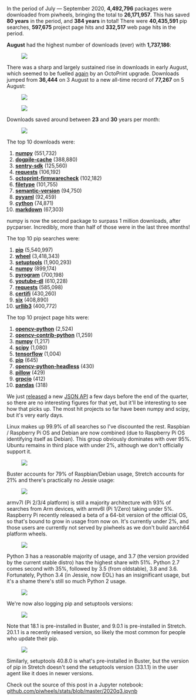 In the period of July — September 2020, **4,492,796** packages were downloaded from piwheels,
bringing the total to **26,171,957**. This has saved **80 years** in the period, and **384 years**
in total! There were **40,435,591** pip searches, **597,675** project page hits and **332,517** web
page hits in the period.

**August** had the highest number of downloads (ever) with **1,737,186**:

<figure class="block-image is-resized">
<img src="images/downloads-by-month.png" />
</figure>

There was a sharp and largely sustained rise in downloads in early August, which seemed to be
fuelled [again](https://blog.piwheels.org/the-mysterious-case-of-the-unexplained-downloads-spike/)
by an OctoPrint upgrade. Downloads jumped from **36,444** on 3 August to a new all-time record of
**77,267** on 5 August:

<figure class="block-image">
<img src="images/downloads-by-day.png" />
</figure>

<figure class="block-image">
<img src="images/searches-by-day.png" />
</figure>

Downloads saved around between **23** and **30** years per month:

<figure class="block-image">
<img src="images/time-saved-by-month.png" />
</figure>

The top 10 downloads were:

1.  **[numpy](https://www.piwheels.org/project/numpy)** (551,732)
2.  **[dogpile-cache](https://www.piwheels.org/project/dogpile-cache)** (388,880)
3.  **[sentry-sdk](https://www.piwheels.org/project/sentry-sdk)** (125,560)
4.  **[requests](https://www.piwheels.org/project/requests)** (106,192)
5.  **[octoprint-firmwarecheck](https://www.piwheels.org/project/octoprint-firmwarecheck)**
    (102,182)
6.  **[filetype](https://www.piwheels.org/project/filetype)** (101,755)
7.  **[semantic-version](https://www.piwheels.org/project/semantic-version)** (94,750)
8.  **[pyyaml](https://www.piwheels.org/project/pyyaml)** (92,459)
9.  **[cython](https://www.piwheels.org/project/cython)** (74,871)
10. **[markdown](https://www.piwheels.org/project/markdown)** (67,303)

numpy is now the second package to surpass 1 million downloads, after pycparser. Incredibly, more
than half of those were in the last three months!

The top 10 pip searches were:

1.  **[pip](https://www.piwheels.org/project/pip)** (5,540,997)
2.  **[wheel](https://www.piwheels.org/project/wheel)** (3,418,343)
3.  **[setuptools](https://www.piwheels.org/project/setuptools)** (1,900,293)
4.  **[numpy](https://www.piwheels.org/project/numpy)** (899,174)
5.  **[pyrogram](https://www.piwheels.org/project/pyrogram)** (700,198)
6.  **[youtube-dl](https://www.piwheels.org/project/youtube-dl)** (610,228)
7.  **[requests](https://www.piwheels.org/project/requests)** (585,098)
8.  **[certifi](https://www.piwheels.org/project/certifi)** (430,260)
9.  **[six](https://www.piwheels.org/project/six)** (408,890)
10. **[urllib3](https://www.piwheels.org/project/urllib3)** (400,772)

The top 10 project page hits were:

1.  **[opencv-python](https://www.piwheels.org/project/opencv-python)** (2,524)
2.  **[opencv-contrib-python](https://www.piwheels.org/project/opencv-contrib-python)** (1,259)
3.  **[numpy](https://www.piwheels.org/project/numpy)** (1,217)
4.  **[scipy](https://www.piwheels.org/project/scipy)** (1,080)
5.  **[tensorflow](https://www.piwheels.org/project/tensorflow)** (1,004)
6.  **[pip](https://www.piwheels.org/project/pip)** (645)
7.  **[opencv-python-headless](https://www.piwheels.org/project/opencv-python-headless)** (430)
8.  **[pillow](https://www.piwheels.org/project/pillow)** (429)
9.  **[grpcio](https://www.piwheels.org/project/grpcio)** (412)
10. **[pandas](https://www.piwheels.org/project/pandas)** (318)

We just
[released](https://blog.piwheels.org/requires-python-support-new-project-page-layout-and-a-new-json-api/)
a new [JSON API](https://www.piwheels.org/json.html) a few days before the end of the quarter, so
there are no interesting figures for that yet, but it'll be interesting to see how that picks up.
The most hit projects so far have been numpy and scipy, but it's very early days.

Linux makes up 99.9% of all searches so I've discounted the rest. Raspbian / Raspberry Pi OS and
Debian are now combined (due to Raspberry Pi OS identifying itself as Debian). This group obviously
dominates with over 95%. Ubuntu remains in third place with under 2%, although we don't officially
support it.

<figure class="block-image is-resized">
<img src="images/distro-usage.png" />
</figure>

Buster accounts for 79% of Raspbian/Debian usage, Stretch accounts for 21% and there's practically
no Jessie usage:

<figure class="block-image">
<img src="images/debian-usage.png" />
</figure>

armv7l (Pi 2/3/4 platform) is still a majority architecture with 93% of searches from Arm devices,
with armv6l (Pi 1/Zero) taking under 5%. Raspberry Pi recently released a beta of a 64-bit version
of the official OS, so that's bound to grow in usage from now on. It's currently under 2%, and
those users are currently not served by piwheels as we don't build aarch64 platform wheels.

<figure class="block-image">
<img src="images/debian-arch.png" />
</figure>

Python 3 has a reasonable majority of usage, and 3.7 (the version provided by the current stable
distro) has the highest share with 51%. Python 2.7 comes second with 35%, followed by 3.5 (from
oldstable), 3.8 and 3.6. Fortunately, Python 3.4 (in Jessie, now EOL) has an insignificant usage,
but it's a shame there's still so much Python 2 usage.

<figure class="block-image">
<img src="images/py-vers.png" />
</figure>

We're now also logging pip and setuptools versions:

<figure class="block-image">
<img src="images/pip-vers-1.png" />
</figure>

Note that 18.1 is pre-installed in Buster, and 9.0.1 is pre-installed in Stretch. 20.1.1 is a
recently released version, so likely the most common for people who update their pip.

<figure class="block-image">
<img src="images/setuptools-vers-1.png" />
</figure>

Similarly, setuptools 40.8.0 is what's pre-installed in Buster, but the version of pip in Stretch
doesn't send the setuptools version (33.1.1) in the user agent like it does in newer versions.

Check out the source of this post in a Jupyter notebook:
[github.com/piwheels/stats/blob/master/2020q3.ipynb](https://github.com/piwheels/stats/blob/master/2020q3.ipynb)
